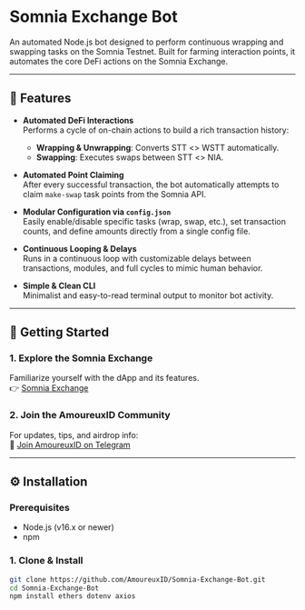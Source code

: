 # Somnia Exchange Bot

An automated Node.js bot designed to perform continuous wrapping and swapping tasks on the Somnia Testnet. Built for farming interaction points, it automates the core DeFi actions on the Somnia Exchange.

---

## 🚀 Features

- **Automated DeFi Interactions**  
  Performs a cycle of on-chain actions to build a rich transaction history:
  - **Wrapping & Unwrapping**: Converts STT <> WSTT automatically.
  - **Swapping**: Executes swaps between STT <> NIA.

- **Automated Point Claiming**  
  After every successful transaction, the bot automatically attempts to claim `make-swap` task points from the Somnia API.

- **Modular Configuration via `config.json`**  
  Easily enable/disable specific tasks (wrap, swap, etc.), set transaction counts, and define amounts directly from a single config file.

- **Continuous Looping & Delays**  
  Runs in a continuous loop with customizable delays between transactions, modules, and full cycles to mimic human behavior.

- **Simple & Clean CLI**  
  Minimalist and easy-to-read terminal output to monitor bot activity.

---

## 🏁 Getting Started

### 1. Explore the Somnia Exchange

Familiarize yourself with the dApp and its features.  
👉 [Somnia Exchange](https://somnia.exchange/)

### 2. Join the AmoureuxID Community

For updates, tips, and airdrop info:  
🔗 [Join AmoureuxID on Telegram](https://t.me/AmoureuxID)

---

## ⚙️ Installation

### Prerequisites

- Node.js (v16.x or newer)
- npm

### 1. Clone & Install

```bash
git clone https://github.com/AmoureuxID/Somnia-Exchange-Bot.git
cd Somnia-Exchange-Bot
npm install ethers dotenv axios
